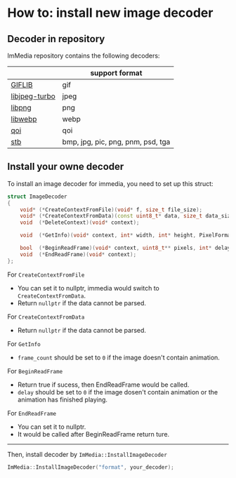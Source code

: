 # How to: install new image decoder

## Decoder in repository

ImMedia repository contains the following decoders:

|                                                                 | support format                    |
| --------------------------------------------------------------- | --------------------------------- |
| [GIFLIB](https://giflib.sourceforge.net/)                       | gif                               |
| [libjpeg-turbo](https://github.com/libjpeg-turbo/libjpeg-turbo) | jpeg                              |
| [libpng](http://www.libpng.org/pub/png/libpng.html)             | png                               |
| [libwebp](https://github.com/webmproject/libwebp)               | webp                              |
| [qoi](https://github.com/phoboslab/qoi)                         | qoi                               |
| [stb](https://github.com/nothings/stb)                          | bmp, jpg, pic, png, pnm, psd, tga |

## Install your owne decoder

To install an image decoder for immedia, you need to set up this struct:

```cpp
struct ImageDecoder
{
    void* (*CreateContextFromFile)(void* f, size_t file_size);
    void* (*CreateContextFromData)(const uint8_t* data, size_t data_size);
    void  (*DeleteContext)(void* context);

    void  (*GetInfo)(void* context, int* width, int* height, PixelFormat* format, int* frame_count);

    bool  (*BeginReadFrame)(void* context, uint8_t** pixels, int* delay);
    void  (*EndReadFrame)(void* context);
};
```

For `CreateContextFromFile`
- You can set it to nullptr, immedia would switch to `CreateContextFromData`.
- Return `nullptr` if the data cannot be parsed.

For `CreateContextFromData`
- Return `nullptr` if the data cannot be parsed.

For `GetInfo`
- `frame_count` should be set to `0` if the image doesn't contain animation.

For `BeginReadFrame`
- Return true if sucess, then EndReadFrame would be called.
- `delay` should be set to `0` if the image dosen't contain animation or the animation has finished playing.

For `EndReadFrame`
- You can set it to nullptr.
- It would be called after BeginReadFrame return ture.

---

Then, install decoder by `ImMedia::InstallImageDecoder`

```cpp
ImMedia::InstallImageDecoder("format", your_decoder);
```
